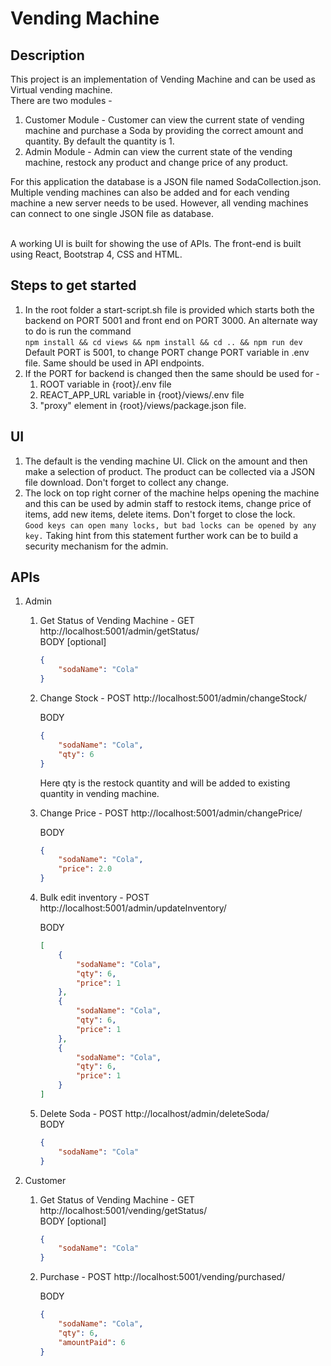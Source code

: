 # Vending Machine

## Description
This project is an implementation of Vending Machine and can be used as Virtual vending machine.<br />
There are two modules -
1. Customer Module - Customer can view the current state of vending machine and purchase a Soda by providing the correct amount and quantity. By default the quantity is 1.
2. Admin Module - Admin can view the current state of the vending machine, restock any product and change price of any product.


For this application the database is a JSON file named SodaCollection.json.<br />
Multiple vending machines can also be added and for each vending machine a new server needs to be used. However, all vending machines can connect to one single JSON file as database.<br />
<br />


A working UI is built for showing the use of APIs. The front-end is built using React, Bootstrap 4, CSS and HTML.

## Steps to get started
1. In the root folder a start-script.sh file is provided which starts both the backend on PORT 5001 and front end on PORT 3000. An alternate way to do is run the command <br />
```npm install && cd views && npm install && cd .. && npm run dev```<br />
 Default PORT is 5001, to change PORT change PORT variable in .env file. Same should be used in API endpoints. 
2. If the PORT for backend is changed then the same should be used for - 
    1. ROOT variable in {root}/.env file
    2. REACT_APP_URL variable in {root}/views/.env file
    3. "proxy" element in {root}/views/package.json file.


## UI
1. The default is the vending machine UI. Click on the amount and then make a selection of product. The product can be collected via a JSON file download. Don't forget to collect any change.
2. The lock on top right corner of the machine helps opening the machine and this can be used by admin staff to restock items, change price of items, add new items, delete items. Don't forget to close the lock.<br />
```Good keys can open many locks, but bad locks can be opened by any key.```
Taking hint from this statement further work can be to build a security mechanism for the admin.


## APIs
1. Admin
    1. Get Status of Vending Machine - GET http://localhost:5001/admin/getStatus/<br />
        BODY [optional]
        ```json
        {
            "sodaName": "Cola"
        }
        ```
    2. Change Stock - POST http://localhost:5001/admin/changeStock/<br />

        BODY
        ```json
        {
            "sodaName": "Cola",
            "qty": 6
        }
        ```
        Here qty is the restock quantity and will be added to existing quantity in vending machine.
    3. Change Price - POST http://localhost:5001/admin/changePrice/<br />

        BODY
        ```json
        {
            "sodaName": "Cola",
            "price": 2.0
        }
        ```
    4. Bulk edit inventory - POST http://localhost:5001/admin/updateInventory/<br />

        BODY
        ```json
        [
            {
                "sodaName": "Cola",
                "qty": 6,
                "price": 1
            },
            {
                "sodaName": "Cola",
                "qty": 6,
                "price": 1
            },
            {
                "sodaName": "Cola",
                "qty": 6,
                "price": 1
            }
        ]
        ```
    5. Delete Soda - POST http://localhost/admin/deleteSoda/<br />
        BODY
        ```json
        {
            "sodaName": "Cola"
        }
        ```
2. Customer
    1. Get Status of Vending Machine - GET http://localhost:5001/vending/getStatus/<br />
        BODY [optional]
        ```json
        {
            "sodaName": "Cola"
        }
        ```
    2. Purchase - POST http://localhost:5001/vending/purchased/<br />

        BODY
        ```json
        {
            "sodaName": "Cola",
            "qty": 6,
            "amountPaid": 6
        }
        ```